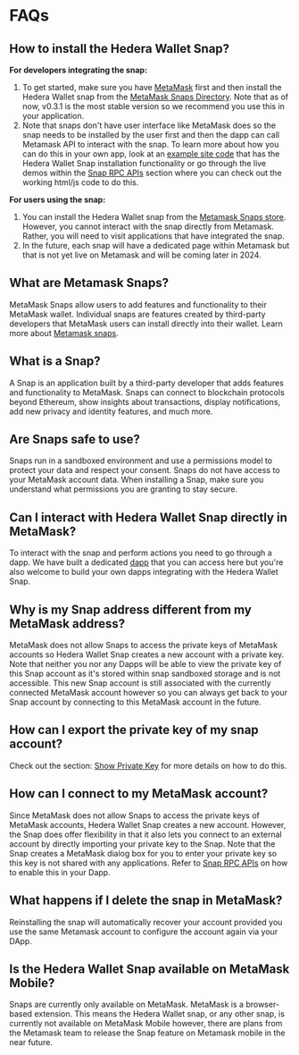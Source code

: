 # FAQs

## How to install the Hedera Wallet Snap?

**For developers integrating the snap:**

1. To get started, make sure you have [MetaMask](https://metamask.io/) first and then install the Hedera Wallet snap from the [MetaMask Snaps Directory](https://snaps.metamask.io/snap/npm/hashgraph/hedera-wallet-snap/). Note that as of now, v0.3.1 is the most stable version so we recommend you use this in your application.
2. Note that snaps don't have user interface like MetaMask does so the snap needs to be installed by the user first and then the dapp can call Metamask API to interact with the snap. To learn more about how you can do this in your own app, look at an [example site code](https://github.com/hashgraph/hedera-metamask-snaps/tree/main/packages/hedera-wallet-snap/packages/site) that has the Hedera Wallet Snap installation functionality or go through the live demos within the [Snap RPC APIs](../hedera-wallet-snap/snap-rpc-apis/) section where you can check out the working html/js code to do this.

**For users using the snap:**

1. You can install the Hedera Wallet snap from the [Metamask Snaps store](https://snaps.metamask.io/). However, you cannot interact with the snap directly from Metamask. Rather, you will need to visit applications that have integrated the snap.&#x20;
2. In the future, each snap will have a dedicated page within Metamask but that is not yet live on Metamask and will be coming later in 2024.

## What are Metamask Snaps?

MetaMask Snaps allow users to add features and functionality to their MetaMask wallet. Individual snaps are features created by third-party developers that MetaMask users can install directly into their wallet. Learn more about [Metamask snaps](https://metamask.io/snaps/).

## What is a Snap?

A Snap is an application built by a third-party developer that adds features and functionality to MetaMask. Snaps can connect to blockchain protocols beyond Ethereum, show insights about transactions, display notifications, add new privacy and identity features, and much more.

## Are Snaps safe to use?

Snaps run in a sandboxed environment and use a permissions model to protect your data and respect your consent. Snaps do not have access to your MetaMask account data. When installing a Snap, make sure you understand what permissions you are granting to stay secure.&#x20;

## Can I interact with Hedera Wallet Snap directly in MetaMask?

To interact with the snap and perform actions you need to go through a dapp. We have built a dedicated [dapp](https://pulse.tuum.tech/) that you can access here but you're also welcome to build your own dapps integrating with the Hedera Wallet Snap.

## Why is my Snap address different from my MetaMask address?

MetaMask does not allow Snaps to access the private keys of MetaMask accounts so Hedera Wallet Snap creates a new account with a private key. Note that neither you nor any Dapps will be able to view the private key of this Snap account as it's stored within snap sandboxed storage and is not accessible. This new Snap account is still associated with the currently connected MetaMask account however so you can always get back to your Snap account by connecting to this MetaMask account in the future.

## How can I export the private key of my snap account?

Check out the section: [Show Private Key](../hedera-wallet-snap/snap-rpc-apis/snap-state-apis/showaccountprivatekey.md) for more details on how to do this.

## How can I connect to my MetaMask account?

Since MetaMask does not allow Snaps to access the private keys of MetaMask accounts, Hedera Wallet Snap creates a new account. However, the Snap does offer flexibility in that it also lets you connect to an external account by directly importing your private key to the Snap. Note that the Snap creates a MetaMask dialog box for you to enter your private key so this key is not shared with any applications. Refer to [Snap RPC APIs](../hedera-wallet-snap/snap-rpc-apis/) on how to enable this in your Dapp.

## What happens if I delete the snap in MetaMask?

Reinstalling the snap will automatically recover your account provided you use the same Metamask account to configure the account again via your DApp.

## Is the Hedera Wallet Snap available on MetaMask Mobile?

Snaps are currently only available on MetaMask. MetaMask is a browser-based extension. This means the Hedera Wallet snap, or any other snap, is currently not available on MetaMask Mobile however, there are plans from the Metamask team to release the Snap feature on Metamask mobile in the near future.

##

##

